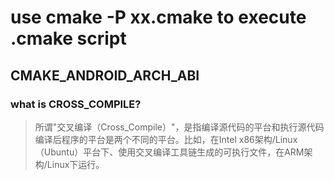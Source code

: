 # use cmake -P xx.cmake to execute .cmake script

## CMAKE_ANDROID_ARCH_ABI
### what is CROSS_COMPILE?
>所谓"交叉编译（Cross_Compile）"，是指编译源代码的平台和执行源代码编译后程序的平台是两个不同的平台。比如，在Intel x86架构/Linux（Ubuntu）平台下、使用交叉编译工具链生成的可执行文件，在ARM架构/Linux下运行。
